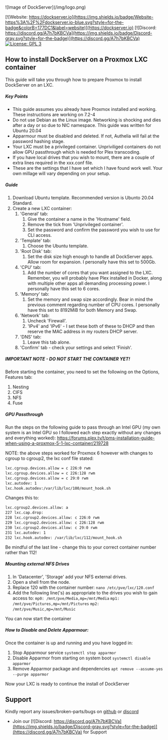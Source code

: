<br />
![Image of DockServer](/img/logo.png)

[![Website: https://dockserver.io](https://img.shields.io/badge/Website-https%3A%2F%2Fdockserver.io-blue.svg?style=for-the-badge&colorB=177DC1&label=website)](https://dockserver.io)
[![Discord: https://discord.gg/A7h7bKBCVa](https://img.shields.io/badge/Discord-gray.svg?style=for-the-badge)](https://discord.gg/A7h7bKBCVa)
[![License: GPL 3](https://img.shields.io/badge/License-GPL%203-blue.svg?style=for-the-badge&colorB=177DC1&label=license)](LICENSE)

## How to install DockServer on a Proxmox LXC container

This guide will take you through how to prepare Proxmox to install DockServer on an LXC.

##### **Key Points**
- This guide assumes you already have Proxmox installed and working. These instructions are working on 7.2-4 
- Do not use Debian as the Linux image. Networking is shocking and dies after a day or so due to NIC namespace. This guide was written for Ubuntu 20.04
- Apparmour must be disabled and deleted. If not, Authelia will fail at the password hashing stage.
- Your LXC must be a privileged container. Unpriviliged containers do not allow GPU passthrough which is needed for Plex transcoding.
- If you have local drives that you wish to mount, there are a couple of extra lines required in the xxx.conf file.
- These are the settings that I have set which I have found work well. Your own millage will vary depending on your setup.

##### **Guide**
1. Download Ubuntu template. Recommended version is Ubunto 20.04 Standard.
1. Create a new LXC container:
	1. 'General' tab:
		1. Give the container a name in the 'Hostname' field.
		1. Remove the tick from 'Unprivileged container'.
		1. Set the password and confirm the password you wish to use for CLI access.
	1. 'Template' tab: 
		1. Choose the Ubuntu template.
	1. 'Root Disk' tab:
		1. Set the disk size high enough to handle all DockServer apps. Allow room for expansion. I personally have this set to 500Gb.
	1. 'CPU' tab:
		1. Add the number of cores that you want assigned to the LXC. Remember, you will probably have Plex installed in Docker, along with multiple other apps all demanding processing power. I personally have this set to 6 cores.
	1. 'Memory' tab:
		1. Set the memory and swap size accordingly. Bear in mind the previous comment regarding number of CPU cores. I personally have this set to 8192MiB for both Memory and Swap.
	1. 'Network' tab:
		1. Uncheck 'Firewall'.
		1. 'IPv4' and 'IPv6' - I set these both of these to DHCP and then reserve the MAC address in my routers DHCP server.
	1. 'DNS' tab:
		1. Leave this tab alone.
	1. 'Confirm' tab - check your settings and select 'Finish'.
##### **IMPORTANT NOTE - DO NOT START THE CONTAINER YET!**

Before starting the container, you need to set the following on the Options, Features tab:
1. Nesting
1. CIFS
1. NFS
1. Fuse

##### **GPU Passthrough**
Run the steps on the following guide to pass through an Intel GPU (my own system is an Intel GPU so I followed each step exactly without any changes and everything worked):
https://forums.plex.tv/t/pms-installation-guide-when-using-a-proxmox-5-1-lxc-container/219728

NOTE: the above steps worked for Proxmox 6 however with changes to cgroup to cgroup2, the lxc conf file stated:
```
lxc.cgroup.devices.allow = c 226:0 rwm
lxc.cgroup.devices.allow = c 226:128 rwm
lxc.cgroup.devices.allow = c 29:0 rwm
lxc.autodev: 1
lxc.hook.autodev:/var/lib/lxc/100/mount_hook.sh
```
Changes this to:
```
lxc.cgroup2.devices.allow: a
227 lxc.cap.drop:
228 lxc.cgroup2.devices.allow: c 226:0 rwm
229 lxc.cgroup2.devices.allow: c 226:128 rwm
230 lxc.cgroup2.devices.allow: c 29:0 rwm
231 lxc.autodev: 1
232 lxc.hook.autodev: /var/lib/lxc/112/mount_hook.sh
```
Be mindful of the last line - change this to your correct container number rather than 112!

##### **Mounting external NFS Drives**
1. In 'Datacenter', 'Storage' add your NFS external drives.
1. Open a shell from the node.
1. Replace 120 with the container number:
`nano /etc/pve/lxc/120.conf`
1. Add the following line('s) as appropriate to the drives you wish to gain access to:
`mp0: /mnt/pve/Media,mp=/mnt/Media`
`mp1: /mnt/pve/Pictures,mp=/mnt/Pictures`
`mp2: /mnt/pve/Music,mp=/mnt/Music`

You can now start the container

##### **How to Disable and Delete Apparmour:**
Once the container is up and running and you have logged in:
1. Stop Apparmour service
`systemctl stop apparmor`
1. Disable Apparmor from starting on system boot
`systemctl disable apparmor`
1. Remove Apparmor package and dependencies
`apt remove --assume-yes --purge apparmor`

Now your LXC is ready to continue the install of DockServer

## Support

Kindly report any issues/broken-parts/bugs on [github](https://github.com/dockserver/dockserver/issues) or [discord](https://discord.gg/A7h7bKBCVa)

* Join our [![Discord: https://discord.gg/A7h7bKBCVa](https://img.shields.io/badge/Discord-gray.svg?style=for-the-badge)](https://discord.gg/A7h7bKBCVa) for Support
